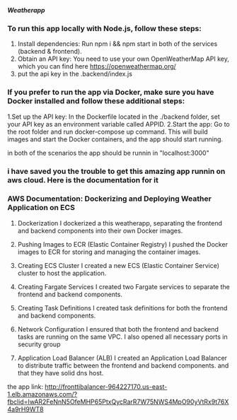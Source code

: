 ***Weatherapp***

### To run this app locally with Node.js, follow these steps:

1. Install dependencies: Run npm i && npm start in both of the services (backend & frontend).
2. Obtain an API key: You need to use your own OpenWeatherMap API key, which you can find here https://openweathermap.org/
3. put the api key in the .backend/index.js 
   
### If you prefer to run the app via Docker, make sure you have Docker installed and follow these additional steps:

1.Set up the API key: In the Dockerfile located in the ./backend folder, set your API key as an environment variable called APPID.
2.Start the app: Go to the root folder and run docker-compose up command. This will build images and start the Docker containers, and the app should start running.

in both of the scenarios the app should be runnin in "localhost:3000" 


### i have saved you the trouble to get this amazing app runnin on aws cloud. Here is the documentation for it

### AWS Documentation: Dockerizing and Deploying Weather Application on ECS

1. Dockerization
I dockerized a this weatherapp, separating the frontend and backend components into their own Docker images.

2. Pushing Images to ECR (Elastic Container Registry)
I pushed the Docker images to ECR for storing and managing the container images.

3. Creating ECS Cluster
I created a new ECS (Elastic Container Service) cluster to host the application.

4. Creating Fargate Services
I created two Fargate services to separate the frontend and backend components.

5. Creating Task Definitions
I created task definitions for both the frontend and backend components.

6. Network Configuration
I ensured that both the frontend and backend tasks are running on the same VPC. I also opened all necessary ports in security group

7. Application Load Balancer (ALB)
I created an Application Load Balancer to distribute traffic between the frontend and backend components. and that they have solid dns host.

the app link: http://fronttibalancer-964227170.us-east-1.elb.amazonaws.com/?fbclid=IwAR2FeNnN5OfeMHP65PtxQycRarR7W75NWS4MpO90yVtRx9t76X4a9rH9WT8

